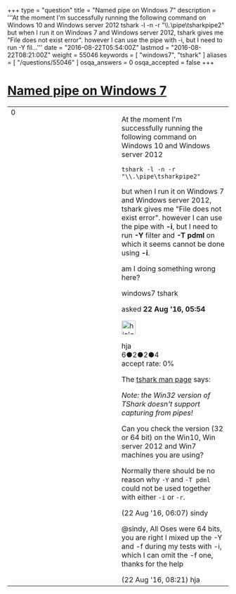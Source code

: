 +++
type = "question"
title = "Named pipe on Windows 7"
description = '''At the moment I&#x27;m successfully running the following command on Windows 10 and Windows server 2012 tshark -l -n -r &quot;&#92;&#92;.&#92;pipe&#92;tsharkpipe2&quot;  but when I run it on Windows 7 and Windows server 2012, tshark gives me &quot;File does not exist error&quot;. however I can use the pipe with -i, but I need to run -Y fil...'''
date = "2016-08-22T05:54:00Z"
lastmod = "2016-08-22T08:21:00Z"
weight = 55046
keywords = [ "windows7", "tshark" ]
aliases = [ "/questions/55046" ]
osqa_answers = 0
osqa_accepted = false
+++

<div class="headNormal">

# [Named pipe on Windows 7](/questions/55046/named-pipe-on-windows-7)

</div>

<div id="main-body">

<div id="askform">

<table id="question-table" style="width:100%;"><colgroup><col style="width: 50%" /><col style="width: 50%" /></colgroup><tbody><tr class="odd"><td style="width: 30px; vertical-align: top"><div class="vote-buttons"><span id="post-55046-upvote" class="ajax-command post-vote up" rel="nofollow" title="I like this post (click again to cancel)"> </span><div id="post-55046-score" class="post-score" title="current number of votes">0</div><span id="post-55046-downvote" class="ajax-command post-vote down" rel="nofollow" title="I dont like this post (click again to cancel)"> </span> <span id="favorite-mark" class="ajax-command favorite-mark" rel="nofollow" title="mark/unmark this question as favorite (click again to cancel)"> </span><div id="favorite-count" class="favorite-count"></div></div></td><td><div id="item-right"><div class="question-body"><p>At the moment I'm successfully running the following command on Windows 10 and Windows server 2012</p><pre><code>tshark -l -n -r &quot;\\.\pipe\tsharkpipe2&quot;</code></pre><p>but when I run it on Windows 7 and Windows server 2012, tshark gives me "File does not exist error". however I can use the pipe with <strong>-i</strong>, but I need to run <strong>-Y</strong> filter and <strong>-T pdml</strong> on which it seems cannot be done using <strong>-i</strong>.</p><p>am I doing something wrong here?</p></div><div id="question-tags" class="tags-container tags"><span class="post-tag tag-link-windows7" rel="tag" title="see questions tagged &#39;windows7&#39;">windows7</span> <span class="post-tag tag-link-tshark" rel="tag" title="see questions tagged &#39;tshark&#39;">tshark</span></div><div id="question-controls" class="post-controls"></div><div class="post-update-info-container"><div class="post-update-info post-update-info-user"><p>asked <strong>22 Aug '16, 05:54</strong></p><img src="https://secure.gravatar.com/avatar/6ed60f06c812665ce60b6e6c2d8c9eb5?s=32&amp;d=identicon&amp;r=g" class="gravatar" width="32" height="32" alt="hja&#39;s gravatar image" /><p><span>hja</span><br />
<span class="score" title="6 reputation points">6</span><span title="2 badges"><span class="badge1">●</span><span class="badgecount">2</span></span><span title="2 badges"><span class="silver">●</span><span class="badgecount">2</span></span><span title="4 badges"><span class="bronze">●</span><span class="badgecount">4</span></span><br />
<span class="accept_rate" title="Rate of the user&#39;s accepted answers">accept rate:</span> <span title="hja has no accepted answers">0%</span></p></div></div><div id="comments-container-55046" class="comments-container"><span id="55047"></span><div id="comment-55047" class="comment"><div id="post-55047-score" class="comment-score"></div><div class="comment-text"><p>The <a href="https://www.wireshark.org/docs/man-pages/tshark.html">tshark man page</a> says:</p><p><em>Note: the Win32 version of TShark doesn't support capturing from pipes!</em></p><p>Can you check the version (32 or 64 bit) on the Win10, Win server 2012 and Win7 machines you are using?</p><p>Normally there should be no reason why <code>-Y</code> and <code>-T pdml</code> could not be used together with either <code>-i</code> or <code>-r</code>.</p></div><div id="comment-55047-info" class="comment-info"><span class="comment-age">(22 Aug '16, 06:07)</span> <span class="comment-user userinfo">sindy</span></div></div><span id="55051"></span><div id="comment-55051" class="comment"><div id="post-55051-score" class="comment-score"></div><div class="comment-text"><p><span>@sindy</span>, All Oses were 64 bits, you are right I mixed up the -Y and -f during my tests with -i, which I can omit the -f one, thanks for the help</p></div><div id="comment-55051-info" class="comment-info"><span class="comment-age">(22 Aug '16, 08:21)</span> <span class="comment-user userinfo">hja</span></div></div></div><div id="comment-tools-55046" class="comment-tools"></div><div class="clear"></div><div id="comment-55046-form-container" class="comment-form-container"></div><div class="clear"></div></div></td></tr></tbody></table>

</div>

</div>

